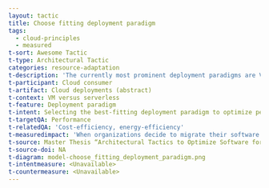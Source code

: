 ```yaml
---
layout: tactic
title: Choose fitting deployment paradigm
tags:
  - cloud-principles
  - measured
t-sort: Awesome Tactic
t-type: Architectural Tactic
categories: resource-adaptation
t-description: 'The currently most prominent deployment paradigms are VM, container, and serverless architectures. Choosing the fitting paradigm for the workload will optimize the performance. There is no one-size-fits-all solution regarding choosing the fitting deployment paradigm. A serverless architecture ensures that services are automatically shut off when they are finished. Moreover, when using a serverless architecture the service utilization is much lower compared to using a VM as the overhead is much smaller. This is expected to have a positive effect on the energy consumption. A possible negative effect of a serverless architecture on energy efficiency occurs in the scenario where the service is frequently called but not constantly on. Starting the service up and down could consume relatively more energy compared to spinning one VM that is constantly on and frequently called. Little research has been conducted on the effect of the deployment paradigms on energy consumption.'
t-participant: Cloud consumer
t-artifact: Cloud deployments (abstract)
t-context: VM versus serverless
t-feature: Deployment paradigm
t-intent: Selecting the best-fitting deployment paradigm to optimize performance and cost
t-targetQA: Performance
t-relatedQA: 'Cost-efficiency, energy-efficiency'
t-measuredimpact: 'When organizations decide to migrate their software to the public cloud, cloud consumers need to decide upfront which deployment paradigm to embed as it is costly and time-consuming to change the deployment paradigm after launching the application. Hence, with this analysis, we aim to support cloud consumers in choosing the fitting deployment paradigm. We designed an experiment to measure the impact of the deployment paradigm on the energy consumption. Due to time constraints, the experiment could not be executed successfully. We refer the reader to section 7.2.3 and 7.2.4 of the source for further reading.'
t-source: Master Thesis “Architectural Tactics to Optimize Software for Energy Efficiency in the Public Cloud” by Sophie Vos
t-source-doi: NA
t-diagram: model-choose_fitting_deployment_paradigm.png
t-intentmeasure: <Unavailable>
t-countermeasure: <Unavailable>
---
```

